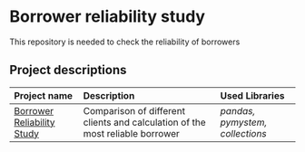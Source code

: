 # Borrower reliability study

This repository is needed to check the reliability of borrowers

## Project descriptions


| Project name | Description | Used Libraries |
| :--------------------- | :--------------------- | :--------------------- |
| [Borrower Reliability Study](https://github.com/limenbah/borrowers-reliability/tree/main/borrowers_reliability) | Comparison of different clients and calculation of the most reliable borrower | *pandas, pymystem, collections* |
